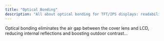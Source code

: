 ```yaml
---
title: "Optical Bonding"
description: "All about optical bonding for TFT/IPS displays: readability in sunlight, contrast gain, anti-reflection stacks, and reliability."
---
```


Optical bonding eliminates the air gap between the cover lens and LCD, reducing internal reflections and boosting outdoor contrast…